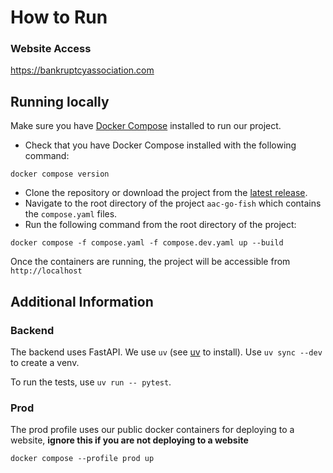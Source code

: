 # How to Run
### Website Access
https://bankruptcyassociation.com

## Running locally
Make sure you have [Docker Compose](https://docs.docker.com/compose/install/) installed to run our project.
- Check that you have Docker Compose installed with the following command:
```
docker compose version
```

- Clone the repository or download the project from the [latest release](https://github.com/Capstone-Projects-2025-Spring/aac-go-fish/releases/).
- Navigate to the root directory of the project `aac-go-fish` which contains the `compose.yaml` files.
- Run the following command from the root directory of the project:
```
docker compose -f compose.yaml -f compose.dev.yaml up --build
```
Once the containers are running, the project will be accessible from `http://localhost`

## Additional Information

### Backend

The backend uses FastAPI. We use `uv` (see [uv](https://docs.astral.sh/uv/) to
install). Use `uv sync --dev` to create a venv.

To run the tests, use `uv run -- pytest`.

### Prod
The prod profile uses our public docker containers for deploying to a website, **ignore this if you are not deploying to a website**

`docker compose --profile prod up`
